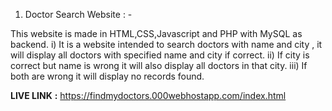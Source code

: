 1) Doctor Search Website : -

This website is made in HTML,CSS,Javascript and PHP with MySQL as backend.
i) It is a website intended to search doctors with name and city , it will display all doctors with specified name and city if correct.
ii) If city is correct but name is wrong it will also display all doctors in that city.
iii) If both are wrong it will display no records found.
  
  **LIVE LINK** **:** https://findmydoctors.000webhostapp.com/index.html
